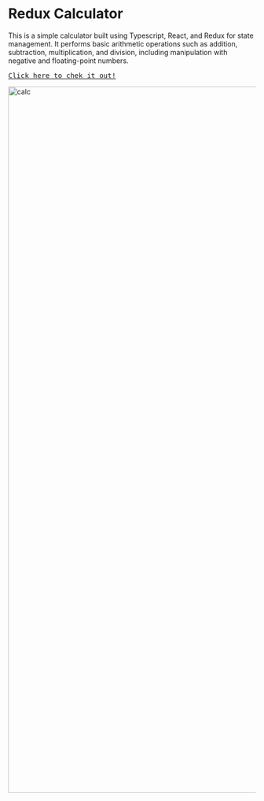 # Redux Calculator

This is a simple calculator built using Typescript, React, and Redux for state management. It performs basic arithmetic operations such as addition, 
subtraction, multiplication, and division, including manipulation with negative and floating-point numbers. 

<kbd><a href="https://uuuuuvika.github.io/calculator-baby/">Click here to chek it out!</a></kbd>

<img width="1435" alt="calc" src="https://user-images.githubusercontent.com/47716922/229536435-8d939257-eb75-4cb1-a7a9-d0da5ee66004.png">
